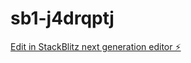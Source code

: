 # sb1-j4drqptj

[Edit in StackBlitz next generation editor ⚡️](https://stackblitz.com/~/github.com/fluxai12/sb1-j4drqptj)